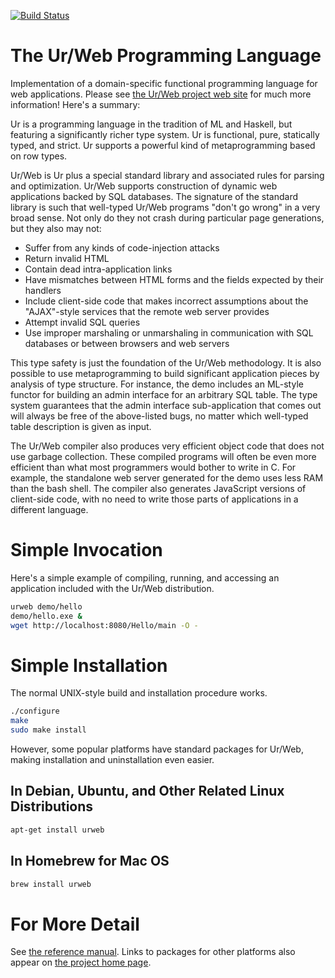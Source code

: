 [![Build Status](https://api.travis-ci.org/sielenk/urweb.png?branch=master)](https://travis-ci.org/sielenk/urweb)

# The Ur/Web Programming Language

Implementation of a domain-specific functional programming language for web applications.  Please see [the Ur/Web project web site](http://www.impredicative.com/ur/) for much more information!  Here's a summary:

Ur is a programming language in the tradition of ML and Haskell, but featuring a significantly richer type system. Ur is functional, pure, statically typed, and strict. Ur supports a powerful kind of metaprogramming based on row types.

Ur/Web is Ur plus a special standard library and associated rules for parsing and optimization. Ur/Web supports construction of dynamic web applications backed by SQL databases. The signature of the standard library is such that well-typed Ur/Web programs "don't go wrong" in a very broad sense. Not only do they not crash during particular page generations, but they also may not:

* Suffer from any kinds of code-injection attacks
* Return invalid HTML
* Contain dead intra-application links
* Have mismatches between HTML forms and the fields expected by their handlers
* Include client-side code that makes incorrect assumptions about the "AJAX"-style services that the remote web server provides
* Attempt invalid SQL queries
* Use improper marshaling or unmarshaling in communication with SQL databases or between browsers and web servers

This type safety is just the foundation of the Ur/Web methodology. It is also possible to use metaprogramming to build significant application pieces by analysis of type structure. For instance, the demo includes an ML-style functor for building an admin interface for an arbitrary SQL table. The type system guarantees that the admin interface sub-application that comes out will always be free of the above-listed bugs, no matter which well-typed table description is given as input.

The Ur/Web compiler also produces very efficient object code that does not use garbage collection. These compiled programs will often be even more efficient than what most programmers would bother to write in C. For example, the standalone web server generated for the demo uses less RAM than the bash shell. The compiler also generates JavaScript versions of client-side code, with no need to write those parts of applications in a different language.

# Simple Invocation

Here's a simple example of compiling, running, and accessing an application included with the Ur/Web distribution.

```sh
urweb demo/hello
demo/hello.exe &
wget http://localhost:8080/Hello/main -O -
```

# Simple Installation

The normal UNIX-style build and installation procedure works.

```sh
./configure
make
sudo make install
```

However, some popular platforms have standard packages for Ur/Web, making installation and uninstallation even easier.

## In Debian, Ubuntu, and Other Related Linux Distributions

```sh
apt-get install urweb
```

## In Homebrew for Mac OS

```sh
brew install urweb
```

# For More Detail

See [the reference manual](http://www.impredicative.com/ur/manual.pdf).
Links to packages for other platforms also appear on [the project home page](http://www.impredicative.com/ur/).
